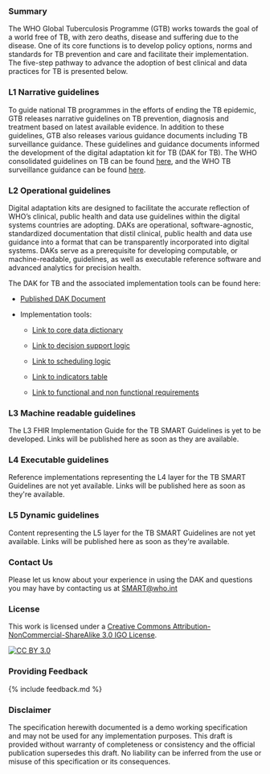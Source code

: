 <!---Note: Remove this below div element for releasing, only to maintain for main branch -->

### Summary 
The WHO Global Tuberculosis Programme (GTB) works towards the goal of a world free of TB, with zero deaths, disease and suffering due to the disease. One of its core functions is to develop policy options, norms and standards for TB prevention and care and facilitate their implementation. The five-step pathway to advance the adoption of best clinical and data practices for TB is presented below.

### L1 Narrative guidelines
To guide national TB programmes in the efforts of ending the TB epidemic, GTB releases narrative guidelines on TB prevention, diagnosis and treatment based on latest available evidence. In addition to these guidelines, GTB also releases various guidance documents including TB surveillance guidance. These guidelines and guidance documents informed the development of the digital adaptation kit for TB (DAK for TB). The WHO consolidated guidelines on TB can be found [here](https://tbksp.org/en), and the WHO TB surveillance guidance can be found [here](https://iris.who.int/handle/10665/376612).

### L2 Operational guidelines
Digital adaptation kits are designed to facilitate the accurate reflection of WHO’s clinical, public health and data use guidelines within the digital systems countries are adopting. DAKs are operational, software-agnostic, standardized documentation that distil clinical, public health and data use guidance into a format that can be transparently incorporated into digital systems. DAKs serve as a prerequisite for developing computable, or machine-readable, guidelines, as well as executable reference software and advanced analytics for precision health. 

The DAK for TB and the associated implementation tools can be found here: 

<!-- insert links inside the parentheses below --->
- [Published DAK Document](https://iris.who.int/handle/10665/376631)

- Implementation tools:
  
    - [Link to core data dictionary](https://smart.who.int/dak-tb/dictionary.html)
 
    - [Link to decision support logic](https://smart.who.int/dak-tb/decision-logic.html)

    - [Link to scheduling logic](https://smart.who.int/dak-tb/scheduling-logic.html)

    - [Link to indicators table](https://smart.who.int/dak-tb/indicators.html)
 
    - [Link to functional and non functional requirements](https://smart.who.int/dak-tb/system-requirements.html)

### L3 Machine readable guidelines
The L3 FHIR Implementation Guide for the TB SMART Guidelines is yet to be developed. Links will be published here as soon as they are available.

### L4 Executable guidelines
Reference implementations representing the L4 layer for the TB SMART Guidelines are not yet available. Links will be published here as soon as they're available.

### L5 Dynamic guidelines
Content representing the L5 layer for the TB SMART Guidelines are not yet available. Links will be published here as soon as they're available.

### Contact Us
<p>Please let us know about your experience in using the DAK and questions you may have by contacting us at <a href= "mailto:SMART@who.int?subject = DAK Feedback">SMART@who.int</a></p>

### License
This work is licensed under a
[Creative Commons Attribution-NonCommercial-ShareAlike 3.0 IGO License][cc-by].

[![CC BY 3.0][cc-by-image]][cc-by]

[cc-by]: http://creativecommons.org/licenses/by-nc-sa/3.0/igo/
[cc-by-image]: https://i.creativecommons.org/l/by-nc-sa/3.0/igo/88x31.png
[cc-by-shield]: https://img.shields.io/badge/License-CC%20BY%203.0-lightgrey.svg

### Providing Feedback
{% include feedback.md %}

<!-- for main branch of DAK repos only, remove while releases -->
### Disclaimer
The specification herewith documented is a demo working specification and may not be used for any implementation purposes. This draft is provided without warranty of completeness or consistency and the official publication supersedes this draft. No liability can be inferred from the use or misuse of this specification or its consequences.
